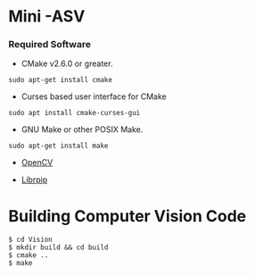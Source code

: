 # Mini -ASV

### Required Software
* CMake v2.6.0 or greater.

``sudo apt-get install cmake``

* Curses based user interface for CMake

``sudo apt install cmake-curses-gui``

* GNU Make or other POSIX Make.

``sudo apt-get install make``

* [OpenCV](https://docs.opencv.org/master/d2/de6/tutorial_py_setup_in_ubuntu.html)

* [Librpip](https://librpip.frasersdev.net/get/download/)


# Building Computer Vision Code
```console
$ cd Vision
$ mkdir build && cd build
$ cmake ..
$ make
```
